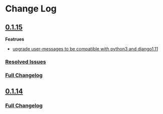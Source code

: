 # Change Log

## [0.1.15](https://github.com/GeoNode/geonode-user-messages/releases/tag/0.1.15)

**Featrues**

 - [upgrade user-messages to be compatible with python3 and django1.11](https://github.com/GeoNode/geonode-user-messages/pull/16)

### [Resolved Issues](https://github.com/GeoNode/geonode-user-messages/pulls?utf8=%E2%9C%93&q=is%3Apr+is%3Aclosed+milestone%3A0.1.15)

### [Full Changelog](https://github.com/GeoNode/geonode-user-messages/compare/0.1.14...2fbcc0c24825a95246451d39b3945a5fa259ea18)

## [0.1.14](https://github.com/GeoNode/geonode-user-messages/releases/tag/0.1.14)

### [Full Changelog](https://github.com/GeoNode/geonode-user-messages/compare/0.1.14...master)
